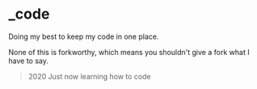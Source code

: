 # _code
Doing my best to keep my code in one place.

None of this is forkworthy, which means you shouldn't give a fork what I have to say.

>2020
>Just now learning how to code
